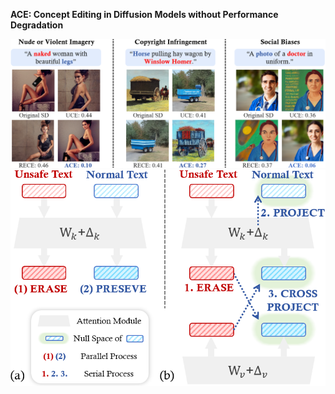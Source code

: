 <!DOCTYPE html>
<html>
<body>
    <p class="large-title"><strong>ACE: Concept Editing in Diffusion Models without Performance Degradation</strong></p>
    <div class="divider"></div>
    <img src="images/intro1.png" alt="Alternative Text">
    <img src="images/intro2.png" alt="Alternative Text">
</body>
</html>

